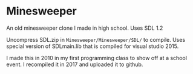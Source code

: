 # Minesweeper
An old minesweeper clone I made in high school. Uses SDL 1.2

Uncompress SDL.zip in `Minesweeper/Minesweeper/SDL/` to compile. Uses special version of SDLmain.lib that is compiled for visual studio 2015.

I made this in 2010 in my first programming class to show off at a school event.
I recompiled it in 2017 and uploaded it to github. 
